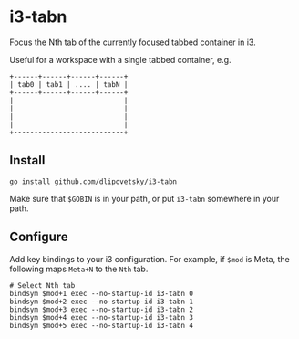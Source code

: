 # i3-tabn

Focus the Nth tab of the currently focused tabbed container in i3.

Useful for a workspace with a single tabbed container, e.g.

```
+------+------+------+------+
| tab0 | tab1 | .... | tabN |
+------+------+------+------+
|                           |
|                           |
|                           |
|                           |
+---------------------------+
```

## Install

`go install github.com/dlipovetsky/i3-tabn`

Make sure that `$GOBIN` is in your path, or put `i3-tabn` somewhere in your path.

## Configure

Add key bindings to your i3 configuration. For example, if `$mod` is Meta, the following maps `Meta+N` to the `Nth` tab.

```
# Select Nth tab
bindsym $mod+1 exec --no-startup-id i3-tabn 0
bindsym $mod+2 exec --no-startup-id i3-tabn 1
bindsym $mod+3 exec --no-startup-id i3-tabn 2
bindsym $mod+4 exec --no-startup-id i3-tabn 3
bindsym $mod+5 exec --no-startup-id i3-tabn 4
```

